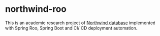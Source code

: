 # northwind-roo
This is an academic research project of [Northwind database](http://old.wiki.remobjects.com/wiki/Northwind_database) implemented with Spring Roo, Spring Boot and CI/ CD deployment automation.
